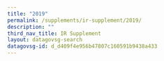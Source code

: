 ```yaml
---
title: "2019"
permalink: /supplements/ir-supplement/2019/
description: ""
third_nav_title: IR Supplement
layout: datagovsg-search
datagovsg-id: d_d409f4e956b47807c160591b9438a433
---
```

